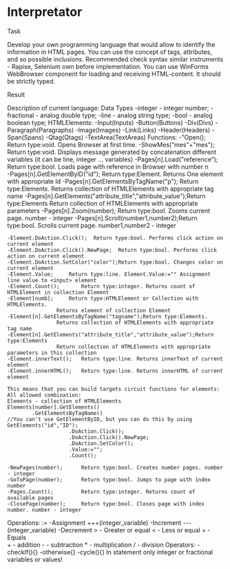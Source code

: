 # Interpretator
Task

Develop your own programming language that would allow to identify the information in HTML pages. You can use the concept of tags, attributes, and so possible inclusions. Recommended check syntax similar instruments - Rapise, Selenium own before implementation. You can use WinForms WebBrowser component for loading and receiving HTML-content. It should be strictly typed.

Result

Description of current language:
Data Types
	-integer - integer number;
	-fractional - analog double type;
	-line - analog string type;
	-bool - analog boolean type;
     HTMLElements:
	-Input(Inputs)
	-Button(Buttons)
	-Div(Divs)
	-Paragraph(Paragraphs)
	-Image(Images)
	-Link(Links)
	-Header(Headers)
	-Span(Spans)
	-Qtag(Qtags)
	-TextArea(TextAreas)
Functions:
	-"Open();				Return type:void. Opens Browser at first time.
	-ShowMes("mes"+"mes"); 		Return type:void. Displays message generated by concatenation 
					different variables (it can be line, integer ... variables) 
	-Pages[n].Load("reference"); 	Return type:bool. Loads page with reference in Browser with number n  
	-Pages[n].GetElementByID("id"); 	Return type:Element. Returns One element with appropriate Id
	-Pages[n].GetElementsByTagName("p"); Return type:Elements. 
						Returns collection of HTMLElements with appropriate tag name
	-Pages[n].GetElements("attribute_title","attribute_value");Return type:Elements
						Return collection of HTMLElements with appropriate parameters
	-Pages[n].Zoom(number);		Return type:bool. Zooms current page. number - integer
	-Pages[n].Scroll(number1,number2);Return type:bool. Scrolls current page. number1,number2 - integer
	
	-Element.DoAction.Click();	Return type:bool. Performs click action on current element
	-Element.DoAction.Click().NewPage;	Return type:bool. Performs click action on current element
	-Element.DoAction.SetColor("color");Return type:bool. Changes color on current element
	-Element.Value;		Return type:line. Element.Value:="" Assignment line value to <input> element
	-Element.Count();		Return type:integer. Returns count of HTMLElement in collection Element
	-Element[numb];		Return type:HTMLElement or Collection with HTMLElements. 
					Returns element of collection Element
	-Element[n].GetElementsByTagName("tagname");Return type:Elements. 
					Returns collection of HTMLElements with appropriate tag name
	-Element[n].GetElements("attribute_title","attribute_value");Return type:Elements
					Return collection of HTMLElements with appropriate parameters in this collection
	-Element.innerText();	Return type:line. Returns innerText of current element
	-Element.innerHTML();	Return type:line. Returns innerHTML of current element

	This means that you can build targets circuit functions for elements:
	All allowed combination:
	Elements - collection of HTMLElements
	Elements[number].GetElements()
			.GetElementsByTagName()	
	//You can't use GetElementByID, but you can do this by using GetElements("id","ID");
						.DoAction.Click();
						.DoAction.Click().NewPage;
						.DoAction.SetColor();
						.Value:="";
						.Count();

	-NewPages(number);		Return type:bool. Creates number pages. number - integer
	-GoToPage(number);		Return type:bool. Jumps to page with index number
	-Pages.Count();			Return type:integer. Returns count of available pages
	-ClosePage(number);		Return type:bool. Closes page with index number. number - integer
Operations:
	:= -Assignment
	+++(integer_variable) -Increment
	---(integer_variable) -Decrement
	> - Greater or equal
	< - Less or equal
	= - Equals	
	+ - addition
	- - subtraction
	* - multiplication
	/ - division
Operators:
	-checkIf(){}
	-otherwise{}
	-cycle(){}
	In statement only integer or fractional variables or values!
